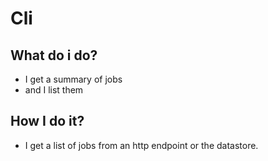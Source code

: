 # Cli

## What do i do?

* I get a summary of jobs
* and I list them

## How I do it?

* I get a list of jobs from an http endpoint or the datastore.
